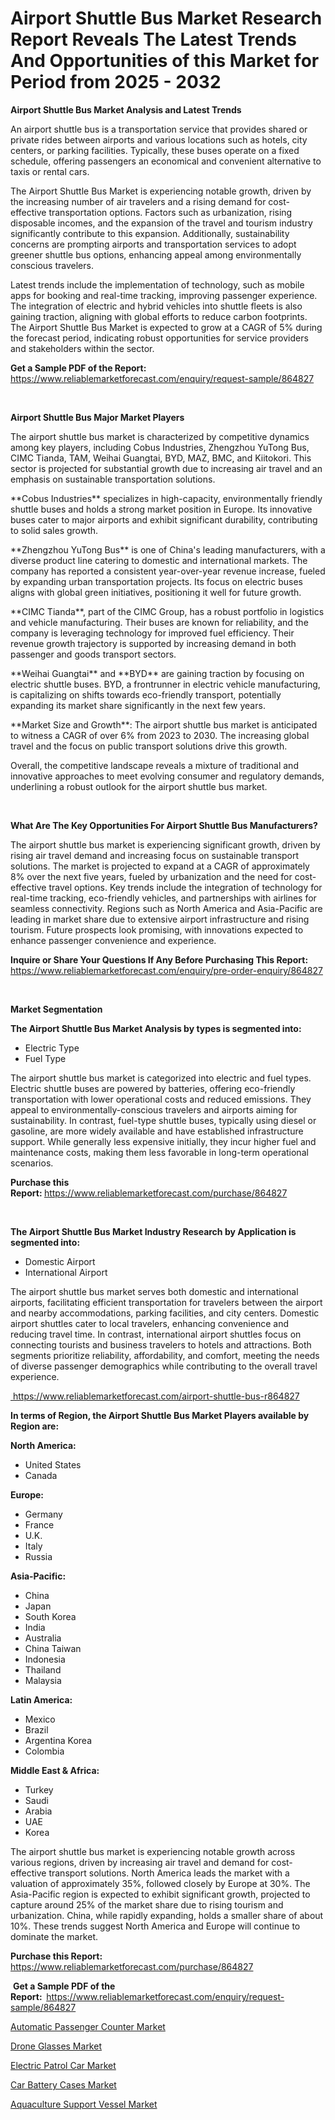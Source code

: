 <p><h1>Airport Shuttle Bus Market Research Report Reveals The Latest Trends And Opportunities of this Market for Period from 2025 - 2032</h1></p><p><strong>Airport Shuttle Bus Market Analysis and Latest Trends</strong></p>
<p><p>An airport shuttle bus is a transportation service that provides shared or private rides between airports and various locations such as hotels, city centers, or parking facilities. Typically, these buses operate on a fixed schedule, offering passengers an economical and convenient alternative to taxis or rental cars.</p><p>The Airport Shuttle Bus Market is experiencing notable growth, driven by the increasing number of air travelers and a rising demand for cost-effective transportation options. Factors such as urbanization, rising disposable incomes, and the expansion of the travel and tourism industry significantly contribute to this expansion. Additionally, sustainability concerns are prompting airports and transportation services to adopt greener shuttle bus options, enhancing appeal among environmentally conscious travelers.</p><p>Latest trends include the implementation of technology, such as mobile apps for booking and real-time tracking, improving passenger experience. The integration of electric and hybrid vehicles into shuttle fleets is also gaining traction, aligning with global efforts to reduce carbon footprints. The Airport Shuttle Bus Market is expected to grow at a CAGR of 5% during the forecast period, indicating robust opportunities for service providers and stakeholders within the sector.</p></p>
<p><strong>Get a Sample PDF of the Report:&nbsp;</strong> <a href="https://www.reliablemarketforecast.com/enquiry/request-sample/864827?utm_campaign=2130&utm_medium=2&utm_source=Github&utm_content=ia&utm_term=30032025&utm_id=airport-shuttle-bus">https://www.reliablemarketforecast.com/enquiry/request-sample/864827</a></p>
<p>&nbsp;</p>
<p><strong>Airport Shuttle Bus Major Market Players</strong></p>
<p><p>The airport shuttle bus market is characterized by competitive dynamics among key players, including Cobus Industries, Zhengzhou YuTong Bus, CIMC Tianda, TAM, Weihai Guangtai, BYD, MAZ, BMC, and Kiitokori. This sector is projected for substantial growth due to increasing air travel and an emphasis on sustainable transportation solutions.</p><p>**Cobus Industries** specializes in high-capacity, environmentally friendly shuttle buses and holds a strong market position in Europe. Its innovative buses cater to major airports and exhibit significant durability, contributing to solid sales growth.</p><p>**Zhengzhou YuTong Bus** is one of China's leading manufacturers, with a diverse product line catering to domestic and international markets. The company has reported a consistent year-over-year revenue increase, fueled by expanding urban transportation projects. Its focus on electric buses aligns with global green initiatives, positioning it well for future growth.</p><p>**CIMC Tianda**, part of the CIMC Group, has a robust portfolio in logistics and vehicle manufacturing. Their buses are known for reliability, and the company is leveraging technology for improved fuel efficiency. Their revenue growth trajectory is supported by increasing demand in both passenger and goods transport sectors.</p><p>**Weihai Guangtai** and **BYD** are gaining traction by focusing on electric shuttle buses. BYD, a frontrunner in electric vehicle manufacturing, is capitalizing on shifts towards eco-friendly transport, potentially expanding its market share significantly in the next few years.</p><p>**Market Size and Growth**: The airport shuttle bus market is anticipated to witness a CAGR of over 6% from 2023 to 2030. The increasing global travel and the focus on public transport solutions drive this growth.</p><p>Overall, the competitive landscape reveals a mixture of traditional and innovative approaches to meet evolving consumer and regulatory demands, underlining a robust outlook for the airport shuttle bus market.</p></p>
<p>&nbsp;</p>
<p><strong>What Are The Key Opportunities For Airport Shuttle Bus Manufacturers?</strong></p>
<p><p>The airport shuttle bus market is experiencing significant growth, driven by rising air travel demand and increasing focus on sustainable transport solutions. The market is projected to expand at a CAGR of approximately 8% over the next five years, fueled by urbanization and the need for cost-effective travel options. Key trends include the integration of technology for real-time tracking, eco-friendly vehicles, and partnerships with airlines for seamless connectivity. Regions such as North America and Asia-Pacific are leading in market share due to extensive airport infrastructure and rising tourism. Future prospects look promising, with innovations expected to enhance passenger convenience and experience.</p></p>
<p><strong>Inquire or Share Your Questions If Any Before Purchasing This Report:</strong> <a href="https://www.reliablemarketforecast.com/enquiry/pre-order-enquiry/864827?utm_campaign=2130&utm_medium=2&utm_source=Github&utm_content=ia&utm_term=30032025&utm_id=airport-shuttle-bus">https://www.reliablemarketforecast.com/enquiry/pre-order-enquiry/864827</a></p>
<p>&nbsp;</p>
<p><strong>Market Segmentation</strong></p>
<p><strong>The Airport Shuttle Bus Market Analysis by types is segmented into:</strong></p>
<p><ul><li>Electric Type</li><li>Fuel Type</li></ul></p>
<p><p>The airport shuttle bus market is categorized into electric and fuel types. Electric shuttle buses are powered by batteries, offering eco-friendly transportation with lower operational costs and reduced emissions. They appeal to environmentally-conscious travelers and airports aiming for sustainability. In contrast, fuel-type shuttle buses, typically using diesel or gasoline, are more widely available and have established infrastructure support. While generally less expensive initially, they incur higher fuel and maintenance costs, making them less favorable in long-term operational scenarios.</p></p>
<p><strong>Purchase this Report:&nbsp;</strong><a href="https://www.reliablemarketforecast.com/purchase/864827?utm_campaign=2130&utm_medium=2&utm_source=Github&utm_content=ia&utm_term=30032025&utm_id=airport-shuttle-bus">https://www.reliablemarketforecast.com/purchase/864827</a></p>
<p>&nbsp;</p>
<p><strong>The Airport Shuttle Bus Market Industry Research by Application is segmented into:</strong></p>
<p><ul><li>Domestic Airport</li><li>International Airport</li></ul></p>
<p><p>The airport shuttle bus market serves both domestic and international airports, facilitating efficient transportation for travelers between the airport and nearby accommodations, parking facilities, and city centers. Domestic airport shuttles cater to local travelers, enhancing convenience and reducing travel time. In contrast, international airport shuttles focus on connecting tourists and business travelers to hotels and attractions. Both segments prioritize reliability, affordability, and comfort, meeting the needs of diverse passenger demographics while contributing to the overall travel experience.</p></p>
<p><a href="https://www.reliablemarketforecast.com/airport-shuttle-bus-r864827?utm_campaign=2130&utm_medium=2&utm_source=Github&utm_content=ia&utm_term=30032025&utm_id=airport-shuttle-bus">&nbsp;https://www.reliablemarketforecast.com/airport-shuttle-bus-r864827</a></p>
<p><strong>In terms of Region, the Airport Shuttle Bus Market Players available by Region are:</strong></p>
<p>
    <p> <strong> North America: </strong>
        <ul>
            <li>United States</li>
            <li>Canada</li>
        </ul>
        </p> 
    <p> <strong> Europe: </strong>
        <ul>
            <li>Germany</li>
            <li>France</li>
            <li>U.K.</li>
            <li>Italy</li>
            <li>Russia</li>
        </ul>
        </p> 
    <p> <strong> Asia-Pacific: </strong>
        <ul>
            <li>China</li>
            <li>Japan</li>
            <li>South Korea</li>
            <li>India</li>
            <li>Australia</li>
            <li>China Taiwan</li>
            <li>Indonesia</li>
            <li>Thailand</li>
            <li>Malaysia</li>
        </ul>
        </p> 
    <p> <strong> Latin America: </strong>
        <ul>
            <li>Mexico</li>
            <li>Brazil</li>
            <li>Argentina Korea</li>
            <li>Colombia</li>
        </ul>
        </p> 
    <p> <strong> Middle East & Africa: </strong>
        <ul>
            <li>Turkey</li>
            <li>Saudi</li>
            <li>Arabia</li>
            <li>UAE</li>
            <li>Korea</li>
        </ul>
    </p>
    </p>
<p><p>The airport shuttle bus market is experiencing notable growth across various regions, driven by increasing air travel and demand for cost-effective transport solutions. North America leads the market with a valuation of approximately 35%, followed closely by Europe at 30%. The Asia-Pacific region is expected to exhibit significant growth, projected to capture around 25% of the market share due to rising tourism and urbanization. China, while rapidly expanding, holds a smaller share of about 10%. These trends suggest North America and Europe will continue to dominate the market.</p></p>
<p><strong>Purchase this Report: </strong><a href="https://www.reliablemarketforecast.com/purchase/864827?utm_campaign=2130&utm_medium=2&utm_source=Github&utm_content=ia&utm_term=30032025&utm_id=airport-shuttle-bus">https://www.reliablemarketforecast.com/purchase/864827</a></p>
<p>&nbsp;<strong>Get a Sample PDF of the Report:&nbsp;&nbsp;</strong><a href="https://www.reliablemarketforecast.com/enquiry/request-sample/864827?utm_campaign=2130&utm_medium=2&utm_source=Github&utm_content=ia&utm_term=30032025&utm_id=airport-shuttle-bus">https://www.reliablemarketforecast.com/enquiry/request-sample/864827</a></p>
<p><strong></strong></p>
<p><p><a href="https://github.com/baraohinze3x/Market-Research-Report-List-1/blob/main/automatic-passenger-counter-market.md?utm_campaign=2130&utm_medium=2&utm_source=Github&utm_content=ia&utm_term=30032025&utm_id=airport-shuttle-bus">Automatic Passenger Counter Market</a></p><p><a href="https://github.com/careymartta6/Market-Research-Report-List-1/blob/main/drone-glasses-market.md?utm_campaign=2130&utm_medium=2&utm_source=Github&utm_content=ia&utm_term=30032025&utm_id=airport-shuttle-bus">Drone Glasses Market</a></p><p><a href="https://github.com/phillpfantis/Market-Research-Report-List-1/blob/main/electric-patrol-car-market.md?utm_campaign=2130&utm_medium=2&utm_source=Github&utm_content=ia&utm_term=30032025&utm_id=airport-shuttle-bus">Electric Patrol Car Market</a></p><p><a href="https://github.com/casalalimo40/Market-Research-Report-List-1/blob/main/car-battery-cases-market.md?utm_campaign=2130&utm_medium=2&utm_source=Github&utm_content=ia&utm_term=30032025&utm_id=airport-shuttle-bus">Car Battery Cases Market</a></p><p><a href="https://github.com/asoauoldag3n/Market-Research-Report-List-1/blob/main/aquaculture-support-vessel-market.md?utm_campaign=2130&utm_medium=2&utm_source=Github&utm_content=ia&utm_term=30032025&utm_id=airport-shuttle-bus">Aquaculture Support Vessel Market</a></p></p>